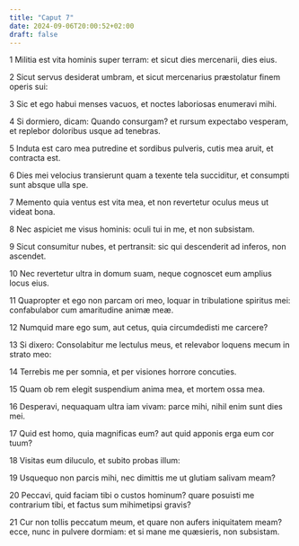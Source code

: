 ```yaml
---
title: "Caput 7"
date: 2024-09-06T20:00:52+02:00
draft: false
---
```



1 Militia est vita hominis super terram: et sicut dies mercenarii, dies eius.

2 Sicut servus desiderat umbram, et sicut mercenarius præstolatur finem operis sui:

3 Sic et ego habui menses vacuos, et noctes laboriosas enumeravi mihi.

4 Si dormiero, dicam: Quando consurgam? et rursum expectabo vesperam, et replebor doloribus usque ad tenebras.

5 Induta est caro mea putredine et sordibus pulveris, cutis mea aruit, et contracta est.

6 Dies mei velocius transierunt quam a texente tela succiditur, et consumpti sunt absque ulla spe.

7 Memento quia ventus est vita mea, et non revertetur oculus meus ut videat bona.

8 Nec aspiciet me visus hominis: oculi tui in me, et non subsistam.

9 Sicut consumitur nubes, et pertransit: sic qui descenderit ad inferos, non ascendet.

10 Nec revertetur ultra in domum suam, neque cognoscet eum amplius locus eius.

11 Quapropter et ego non parcam ori meo, loquar in tribulatione spiritus mei: confabulabor cum amaritudine animæ meæ.

12 Numquid mare ego sum, aut cetus, quia circumdedisti me carcere?

13 Si dixero: Consolabitur me lectulus meus, et relevabor loquens mecum in strato meo:

14 Terrebis me per somnia, et per visiones horrore concuties.

15 Quam ob rem elegit suspendium anima mea, et mortem ossa mea.

16 Desperavi, nequaquam ultra iam vivam: parce mihi, nihil enim sunt dies mei.

17 Quid est homo, quia magnificas eum? aut quid apponis erga eum cor tuum?

18 Visitas eum diluculo, et subito probas illum:

19 Usquequo non parcis mihi, nec dimittis me ut glutiam salivam meam?

20 Peccavi, quid faciam tibi o custos hominum? quare posuisti me contrarium tibi, et factus sum mihimetipsi gravis?

21 Cur non tollis peccatum meum, et quare non aufers iniquitatem meam? ecce, nunc in pulvere dormiam: et si mane me quæsieris, non subsistam.

